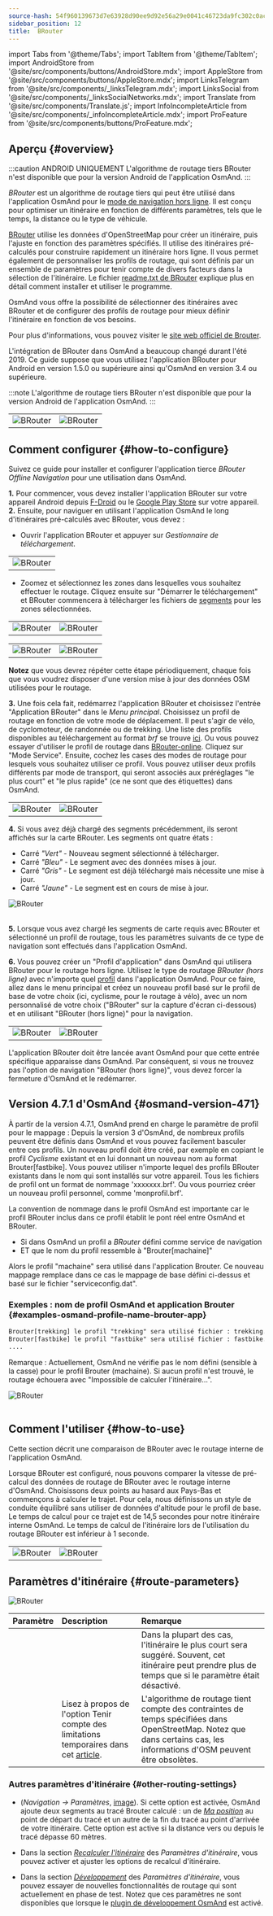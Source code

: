 ```yaml
---
source-hash: 54f960139673d7e63928d90ee9d92e56a29e0041c46723da9fc302c0ac415a0a
sidebar_position: 12
title:  BRouter
---
```

import Tabs from '@theme/Tabs';
import TabItem from '@theme/TabItem';
import AndroidStore from '@site/src/components/buttons/AndroidStore.mdx';
import AppleStore from '@site/src/components/buttons/AppleStore.mdx';
import LinksTelegram from '@site/src/components/_linksTelegram.mdx';
import LinksSocial from '@site/src/components/_linksSocialNetworks.mdx';
import Translate from '@site/src/components/Translate.js';
import InfoIncompleteArticle from '@site/src/components/_infoIncompleteArticle.mdx';
import ProFeature from '@site/src/components/buttons/ProFeature.mdx';




## Aperçu {#overview}

:::caution ANDROID UNIQUEMENT
L'algorithme de routage tiers BRouter n'est disponible que pour la version Android de l'application OsmAnd.
:::

*BRouter* est un algorithme de routage tiers qui peut être utilisé dans l'application OsmAnd pour le [mode de navigation hors ligne](../guidance/navigation-settings.md#navigation-type). Il est conçu pour optimiser un itinéraire en fonction de différents paramètres, tels que le temps, la distance ou le type de véhicule.

[BRouter](http://brouter.de/) utilise les données d'OpenStreetMap pour créer un itinéraire, puis l'ajuste en fonction des paramètres spécifiés. Il utilise des itinéraires pré-calculés pour construire rapidement un itinéraire hors ligne. Il vous permet également de personnaliser les profils de routage, qui sont définis par un ensemble de paramètres pour tenir compte de divers facteurs dans la sélection de l'itinéraire. Le fichier [readme.txt de BRouter](http://brouter.de/brouter/readme.txt) explique plus en détail comment installer et utiliser le programme.

OsmAnd vous offre la possibilité de sélectionner des itinéraires avec BRouter et de configurer des profils de routage pour mieux définir l'itinéraire en fonction de vos besoins.

Pour plus d'informations, vous pouvez visiter le [site web officiel de Brouter](http://www.brouter.de/brouter/algorithm.html).

L'intégration de BRouter dans OsmAnd a beaucoup changé durant l'été 2019. Ce guide suppose que vous utilisez l'application BRouter pour Android en version 1.5.0 ou supérieure ainsi qu'OsmAnd en version 3.4 ou supérieure.

:::note
L'algorithme de routage tiers BRouter n'est disponible que pour la version Android de l'application OsmAnd.
:::  


<table class="blogimage">
    <tr>
        <td><img src={require('@site/static/img/navigation/third/BRouter_overview.png').default} alt="BRouter"/></td>
        <td><img src={require('@site/static/img/navigation/third/BRouter_overview2.png').default} alt="BRouter"/></td>
    </tr>
</table>


## Comment configurer {#how-to-configure}

Suivez ce guide pour installer et configurer l'application tierce *BRouter Offline Navigation* pour une utilisation dans OsmAnd.

**1.** Pour commencer, vous devez installer l'application BRouter sur votre appareil Android depuis [F-Droid](https://f-droid.org/packages/btools.routingapp) ou le [Google Play Store](https://play.google.com/store/apps/details?id=btools.routingapp) sur votre appareil.
**2.** Ensuite, pour naviguer en utilisant l'application OsmAnd le long d'itinéraires pré-calculés avec BRouter, vous devez :


  - Ouvrir l'application BRouter et appuyer sur *Gestionnaire de téléchargement*.

<table class="blogimage">
    <tr>
        <td><img src={require('@site/static/img/navigation/third/prof19.png').default} alt="BRouter"/></td>
    </tr>
</table>

  - Zoomez et sélectionnez les zones dans lesquelles vous souhaitez effectuer le routage. Cliquez ensuite sur "Démarrer le téléchargement" et BRouter commencera à télécharger les fichiers de [segments](http://brouter.de/brouter/segments4/) pour les zones sélectionnées.

<table class="blogimage">
    <tr>
        <td><img src={require('@site/static/img/navigation/third/brouter-start-1.png').default} alt="BRouter"/></td>
        <td><img src={require('@site/static/img/navigation/third/brouter-start.png').default} alt="BRouter"/></td>
    </tr>
</table>

<table class="blogimage">
    <tr>
        <td><img src={require('@site/static/img/navigation/third/brouter-downl.png').default} alt="BRouter"/></td>
        <td><img src={require('@site/static/img/navigation/third/brouter-update.png').default} alt="BRouter"/></td>
    </tr>
</table>

**Notez** que vous devrez répéter cette étape périodiquement, chaque fois que vous voudrez disposer d'une version mise à jour des données OSM utilisées pour le routage.

**3.** Une fois cela fait, redémarrez l'application BRouter et choisissez l'entrée "Application BRouter" dans le *Menu principal*. Choisissez un profil de routage en fonction de votre mode de déplacement. Il peut s'agir de vélo, de cyclomoteur, de randonnée ou de trekking. Une liste des profils disponibles au téléchargement au format *brf* se trouve [ici](http://brouter.de/brouter/profiles2/). Ou vous pouvez essayer d'utiliser le profil de routage dans [BRouter-online](http://brouter.de/brouter-web/).
Cliquez sur "Mode Service". Ensuite, cochez les cases des modes de routage pour lesquels vous souhaitez utiliser ce profil. Vous pouvez utiliser deux profils différents par mode de transport, qui seront associés aux préréglages "le plus court" et "le plus rapide" (ce ne sont que des étiquettes) dans OsmAnd.

<table class="blogimage">
    <tr>
        <td><img src={require('@site/static/img/navigation/third/prof18.png').default} alt="BRouter"/></td>
        <td><img src={require('@site/static/img/navigation/third/prof18a.png').default} alt="BRouter"/></td>
    </tr>
</table>  

**4.** Si vous avez déjà chargé des segments précédemment, ils seront affichés sur la carte BRouter. Les segments ont quatre états :

- Carré *"Vert"* - Nouveau segment sélectionné à télécharger.
- Carré *"Bleu"* - Le segment avec des données mises à jour.
- Carré *"Gris"* - Le segment est déjà téléchargé mais nécessite une mise à jour.
- Carré *"Jaune"* - Le segment est en cours de mise à jour.

<table class="blogimage">
    <tr>
    <img src={require('@site/static/img/navigation/third/brouter-downl2.png').default} alt="BRouter"/>
    </tr>
</table>

**5.** Lorsque vous avez chargé les segments de carte requis avec BRouter et sélectionné un profil de routage, tous les paramètres suivants de ce type de navigation sont effectués dans l'application OsmAnd.

**6.** Vous pouvez créer un "Profil d'application" dans OsmAnd qui utilisera BRouter pour le routage hors ligne.
Utilisez le type de routage *BRouter (hors ligne)* avec n'importe quel [profil](../../personal/profiles.md) dans l'application OsmAnd. Pour ce faire, allez dans le menu principal *<Translate android="true" ids="shared_string_menu,configure_profile,navigation_profile,nav_type_hint,shared_string_offline,shared_string_external,routing_profile_broutrer"/>* et créez un nouveau profil basé sur le profil de base de votre choix (ici, cyclisme, pour le routage à vélo), avec un nom personnalisé de votre choix ("BRouter" sur la capture d'écran ci-dessous) et en utilisant "BRouter (hors ligne)" pour la navigation.


<table class="blogimage">
    <tr>
        <td><img src={require('@site/static/img/navigation/third/brouter-2.png').default} alt="BRouter"/></td>
        <td><img src={require('@site/static/img/navigation/third/brouter-3.png').default} alt="BRouter"/></td>
    </tr>
</table>

L'application BRouter doit être lancée avant OsmAnd pour que cette entrée spécifique apparaisse dans OsmAnd. Par conséquent, si vous ne trouvez pas l'option de navigation "BRouter (hors ligne)", vous devez forcer la fermeture d'OsmAnd et le redémarrer.

## Version 4.7.1 d'OsmAnd {#osmand-version-471}

À partir de la version 4.7.1, OsmAnd prend en charge le paramètre de profil pour le mappage : Depuis la version 3 d'OsmAnd, de nombreux profils peuvent être définis dans OsmAnd et vous pouvez facilement basculer entre ces profils. Un nouveau profil doit être créé, par exemple en copiant le profil *Cyclisme* existant et en lui donnant un nouveau nom au format Brouter[fastbike]. Vous pouvez utiliser n'importe lequel des profils BRouter existants dans le nom qui sont installés sur votre appareil. Tous les fichiers de profil ont un format de nommage 'xxxxxxx.brf'. Ou vous pourriez créer un nouveau profil personnel, comme 'monprofil.brf'.

La convention de nommage dans le profil OsmAnd est importante car le profil BRouter inclus dans ce profil établit le pont réel entre OsmAnd et BRouter.

- Si dans OsmAnd un profil a *BRouter* défini comme service de navigation
- ET que le nom du profil ressemble à "Brouter[machaine]"

Alors le profil "machaine" sera utilisé dans l'application Brouter. Ce nouveau mappage remplace dans ce cas le mappage de base défini ci-dessus et basé sur le fichier "serviceconfig.dat".

### Exemples : nom de profil OsmAnd et application Brouter {#examples-osmand-profile-name-brouter-app}

```xml
Brouter[trekking] le profil "trekking" sera utilisé fichier : trekking.brf
Brouter[fastbike] le profil "fastbike" sera utilisé fichier : fastbike.brf
....
```

Remarque :
Actuellement, OsmAnd ne vérifie pas le nom défini (sensible à la casse) pour le profil Brouter (machaine).
Si aucun profil n'est trouvé, le routage échouera avec "Impossible de calculer l'itinéraire...".

<table class="blogimage">
    <tr>
    <img src={require('@site/static/img/navigation/third/brouter_profile.png').default} alt="BRouter"/>
    </tr>
</table>

## Comment l'utiliser {#how-to-use}

Cette section décrit une comparaison de BRouter avec le routage interne de l'application OsmAnd.

Lorsque BRouter est configuré, nous pouvons comparer la vitesse de pré-calcul des données de routage de BRouter avec le routage interne d'OsmAnd. Choisissons deux points au hasard aux Pays-Bas et commençons à calculer le trajet. Pour cela, nous définissons un style de conduite équilibré sans utiliser de données d'altitude pour le profil de base. Le temps de calcul pour ce trajet est de 14,5 secondes pour notre itinéraire interne OsmAnd. Le temps de calcul de l'itinéraire lors de l'utilisation du routage BRouter est inférieur à 1 seconde.

<table class="blogimage">
    <tr>
        <td><img src={require('@site/static/img/navigation/third/prof21.jpg').default} alt="BRouter"/></td>
        <td><img src={require('@site/static/img/navigation/third/prof21a.jpg').default} alt="BRouter"/></td>
    </tr>
</table>


## Paramètres d'itinéraire {#route-parameters}

*<Translate android="true" ids="shared_string_menu,shared_string_navigation,shared_string_settings,routing_settings_2,route_parameters"/>*  

![BRouter](@site/static/img/navigation/routing/BRouter_route_param.png)

| Paramètre | Description | Remarque |
|:------------|:---------------|:---------------|
| *<Translate android="true" ids="fast_route_mode"/>* | <Translate android="true" ids="routing_attr_short_way_description"/>  <Translate android="true" ids="fast_route_mode_descr"/> | Dans la plupart des cas, l'itinéraire le plus court sera suggéré. Souvent, cet itinéraire peut prendre plus de temps que si le paramètre était désactivé. |
| *<Translate android="true" ids="temporary_conditional_routing"/>* |  Lisez à propos de l'option Tenir compte des limitations temporaires dans cet [article](../routing/osmand-routing.md#consider-temporary-limitations).   | L'algorithme de routage tient compte des contraintes de temps spécifiées dans OpenStreetMap. Notez que dans certains cas, les informations d'OSM peuvent être obsolètes.   |


### Autres paramètres d'itinéraire {#other-routing-settings}

- ***<Translate android="true" ids="calculate_osmand_route_without_internet"/>*** (*Navigation → Paramètres*, [image](../routing/online-routing.md#online-routing-setting)). Si cette option est activée, OsmAnd ajoute deux segments au tracé Brouter calculé : un de *[Ma position](../../map/interact-with-map.md#my-location-and-zoom)* au point de départ du tracé et un autre de la fin du tracé au point d'arrivée de votre itinéraire. Cette option est active si la distance vers ou depuis le tracé dépasse 60 mètres.

- Dans la section [*Recalculer l'itinéraire*](../../navigation/guidance/navigation-settings.md#recalculate-route) des *Paramètres d'itinéraire*, vous pouvez activer et ajuster les options de recalcul d'itinéraire.

- Dans la section [*Développement*](../guidance/navigation-settings.md#development-settings) des *Paramètres d'itinéraire*, vous pouvez essayer de nouvelles fonctionnalités de routage qui sont actuellement en phase de test. Notez que ces paramètres ne sont disponibles que lorsque le [plugin de développement OsmAnd](../../plugins/development.md) est activé.
